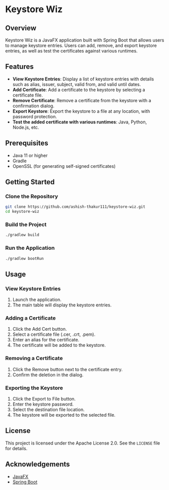 # Keystore Wiz

## Overview

Keystore Wiz is a JavaFX application built with Spring Boot that allows users to manage keystore entries. Users can add, remove, and export keystore entries, as well as test the certificates against various runtimes.

## Features

- **View Keystore Entries**: Display a list of keystore entries with details such as alias, issuer, subject, valid from, and valid until dates.
- **Add Certificate**: Add a certificate to the keystore by selecting a certificate file.
- **Remove Certificate**: Remove a certificate from the keystore with a confirmation dialog.
- **Export Keystore**: Export the keystore to a file at any location, with password protection.
- **Test the added certificate with various runtimes**: Java, Python, Node.js, etc.

## Prerequisites

- Java 11 or higher
- Gradle
- OpenSSL (for generating self-signed certificates)

## Getting Started

### Clone the Repository

```sh
git clone https://github.com/ashish-thakur111/keystore-wiz.git
cd keystore-wiz
```

### Build the Project

```sh
./gradlew build
```

### Run the Application

```sh
./gradlew bootRun
```

## Usage

### View Keystore Entries

1. Launch the application.
2. The main table will display the keystore entries.

### Adding a Certificate

1. Click the Add Cert button.
2. Select a certificate file (.cer, .crt, .pem).
3. Enter an alias for the certificate.
4. The certificate will be added to the keystore.

### Removing a Certificate
1. Click the Remove button next to the certificate entry.
2. Confirm the deletion in the dialog.

### Exporting the Keystore
1. Click the Export to File button.
2. Enter the keystore password.
3. Select the destination file location.
4. The keystore will be exported to the selected file.

## License

This project is licensed under the Apache License 2.0. See the `LICENSE` file for details.

## Acknowledgements
- [JavaFX](https://openjfx.io/)
- [Spring Boot](https://spring.io/projects/spring-boot)
